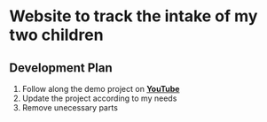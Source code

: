 # Website to track the intake of my two children

## Development Plan

1. Follow along the demo project on [**YouTube**](https://youtu.be/LDB4uaJ87e0?si=X-UGrLx00XZQP2jG)
2. Update the project according to my needs
3. Remove unecessary parts
